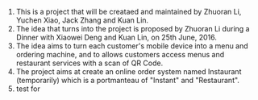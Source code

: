 1. This is a project that will be creataed and maintained by Zhuoran Li, Yuchen Xiao, Jack Zhang and Kuan Lin.
2. The idea that turns into the project is proposed by Zhuoran Li during a Dinner with Xiaowei Deng and Kuan Lin, on 25th June, 2016.
3. The idea aims to turn each customer's mobile device into a menu and ordering machine, and to allows customers access menus and restaurant services with a scan of QR Code.
4. The project aims at create an online order system named Instaurant (temporarily) which is a portmanteau of "Instant" and "Restaurant".
5. test for 